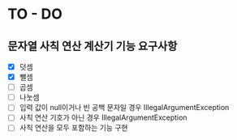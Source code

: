 # TO - DO
## 문자열 사칙 연산 계산기 기능 요구사항
- [x] 덧셈
- [x] 뺄셈
- [ ] 곱셈
- [ ] 나눗셈
- [ ] 입력 값이 null이거나 빈 공백 문자일 경우 IllegalArgumentException
- [ ] 사칙 연산 기호가 아닌 경우 IllegalArgumentException
- [ ] 사칙 연산을 모두 포함하는 기능 구현
